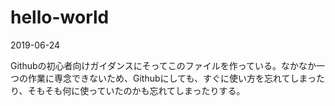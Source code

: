 # hello-world

2019-06-24

Githubの初心者向けガイダンスにそってこのファイルを作っている。なかなか一つの作業に専念できないため、Githubにしても、すぐに使い方を忘れてしまったり、そもそも何に使っていたのかも忘れてしまったりする。

